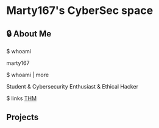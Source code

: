 # Marty167's CyberSec space

## 🔒 About Me

$ whoami

marty167

$ whoami \| more

Student & Cybersecurity Enthusiast & Ethical Hacker

$ links
[THM](https://tryhackme.com/r/p/Marty167)


## Projects
